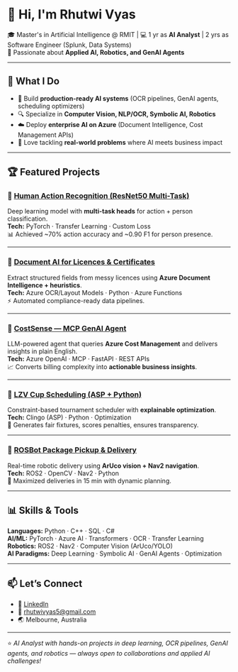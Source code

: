# 👋 Hi, I'm Rhutwi Vyas  

🎓 Master's in Artificial Intelligence @ RMIT | 💻 1 yr as **AI Analyst** | 2 yrs as Software Engineer (Splunk, Data Systems)  
🤖 Passionate about **Applied AI, Robotics, and GenAI Agents**  

---

## 🚀 What I Do  
- 🧠 Build **production-ready AI systems** (OCR pipelines, GenAI agents, scheduling optimizers)  
- 🔍 Specialize in **Computer Vision, NLP/OCR, Symbolic AI, Robotics**  
- ☁️ Deploy **enterprise AI on Azure** (Document Intelligence, Cost Management APIs)  
- 🤝 Love tackling **real-world problems** where AI meets business impact  

---

## 🏆 Featured Projects  

### 🔹 [Human Action Recognition (ResNet50 Multi-Task)](https://github.com/yourusername/action-recognition-mtl-resnet50)  
Deep learning model with **multi-task heads** for action + person classification.  
**Tech:** PyTorch · Transfer Learning · Custom Loss  
📊 Achieved ~70% action accuracy and ~0.90 F1 for person presence.  

---

### 🔹 [Document AI for Licences & Certificates](https://github.com/yourusername/document-ai-azure-licences)  
Extract structured fields from messy licences using **Azure Document Intelligence + heuristics**.  
**Tech:** Azure OCR/Layout Models · Python · Azure Functions  
⚡ Automated compliance-ready data pipelines.  

---

### 🔹 [CostSense — MCP GenAI Agent](https://github.com/yourusername/costsense-mcp-agent-azure-cost)  
LLM-powered agent that queries **Azure Cost Management** and delivers insights in plain English.  
**Tech:** Azure OpenAI · MCP · FastAPI · REST APIs  
📈 Converts billing complexity into **actionable business insights**.  

---

### 🔹 [LZV Cup Scheduling (ASP + Python)](https://github.com/yourusername/lzv-cup-asp-scheduler)  
Constraint-based tournament scheduler with **explainable optimization**.  
**Tech:** Clingo (ASP) · Python · Optimization  
📝 Generates fair fixtures, scores penalties, ensures transparency.  

---

### 🔹 [ROSBot Package Pickup & Delivery](https://github.com/yourusername/rosbot-pickup-delivery)  
Real-time robotic delivery using **ArUco vision + Nav2 navigation**.  
**Tech:** ROS2 · OpenCV · Nav2 · Python  
🚚 Maximized deliveries in 15 min with dynamic planning.  

---

## 📊 Skills & Tools  
**Languages:** Python · C++ · SQL · C#  
**AI/ML:** PyTorch · Azure AI · Transformers · OCR · Transfer Learning  
**Robotics:** ROS2 · Nav2 · Computer Vision (ArUco/YOLO)  
**AI Paradigms:** Deep Learning · Symbolic AI · GenAI Agents · Optimization  

---

## 📫 Let’s Connect  
- 💼 [LinkedIn](https://www.linkedin.com/in/rhutwi-vyas)  
- 📧 rhutwivyas5@gmail.com
- 🌏 Melbourne, Australia  

---
⭐️ *AI Analyst with hands-on projects in deep learning, OCR pipelines, GenAI agents, and robotics — always open to collaborations and applied AI challenges!*  
